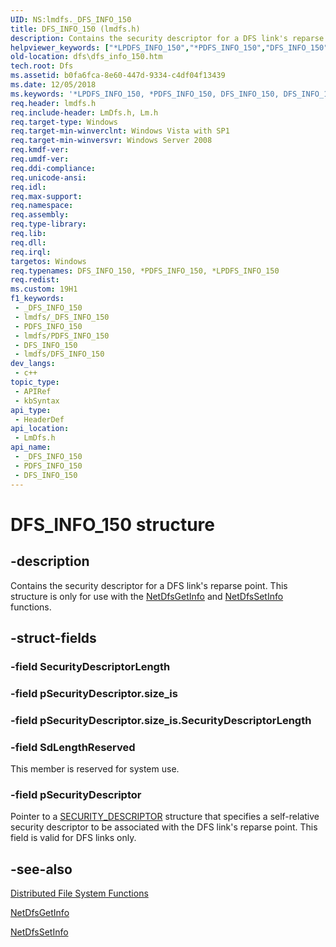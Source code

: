 ```yaml
---
UID: NS:lmdfs._DFS_INFO_150
title: DFS_INFO_150 (lmdfs.h)
description: Contains the security descriptor for a DFS link's reparse point.
helpviewer_keywords: ["*LPDFS_INFO_150","*PDFS_INFO_150","DFS_INFO_150","DFS_INFO_150 structure [Distributed File System]","PDFS_INFO_150","PDFS_INFO_150 structure pointer [Distributed File System]","dfs.dfs_info_150","fs.dfs_info_150","lmdfs/DFS_INFO_150","lmdfs/PDFS_INFO_150"]
old-location: dfs\dfs_info_150.htm
tech.root: Dfs
ms.assetid: b0fa6fca-8e60-447d-9334-c4df04f13439
ms.date: 12/05/2018
ms.keywords: '*LPDFS_INFO_150, *PDFS_INFO_150, DFS_INFO_150, DFS_INFO_150 structure [Distributed File System], PDFS_INFO_150, PDFS_INFO_150 structure pointer [Distributed File System], dfs.dfs_info_150, fs.dfs_info_150, lmdfs/DFS_INFO_150, lmdfs/PDFS_INFO_150'
req.header: lmdfs.h
req.include-header: LmDfs.h, Lm.h
req.target-type: Windows
req.target-min-winverclnt: Windows Vista with SP1
req.target-min-winversvr: Windows Server 2008
req.kmdf-ver: 
req.umdf-ver: 
req.ddi-compliance: 
req.unicode-ansi: 
req.idl: 
req.max-support: 
req.namespace: 
req.assembly: 
req.type-library: 
req.lib: 
req.dll: 
req.irql: 
targetos: Windows
req.typenames: DFS_INFO_150, *PDFS_INFO_150, *LPDFS_INFO_150
req.redist: 
ms.custom: 19H1
f1_keywords:
 - _DFS_INFO_150
 - lmdfs/_DFS_INFO_150
 - PDFS_INFO_150
 - lmdfs/PDFS_INFO_150
 - DFS_INFO_150
 - lmdfs/DFS_INFO_150
dev_langs:
 - c++
topic_type:
 - APIRef
 - kbSyntax
api_type:
 - HeaderDef
api_location:
 - LmDfs.h
api_name:
 - _DFS_INFO_150
 - PDFS_INFO_150
 - DFS_INFO_150
---
```


# DFS_INFO_150 structure


## -description

Contains the security descriptor for a DFS link's reparse point. This structure is only for 
     use with the <a href="/previous-versions/windows/desktop/api/lmdfs/nf-lmdfs-netdfsgetinfo">NetDfsGetInfo</a> and 
     <a href="/previous-versions/windows/desktop/api/lmdfs/nf-lmdfs-netdfssetinfo">NetDfsSetInfo</a> functions.

## -struct-fields

### -field SecurityDescriptorLength

### -field pSecurityDescriptor.size_is

### -field pSecurityDescriptor.size_is.SecurityDescriptorLength

### -field SdLengthReserved

This member is reserved for system use.

### -field pSecurityDescriptor

Pointer to a  <a href="/windows/desktop/api/winnt/ns-winnt-security_descriptor">SECURITY_DESCRIPTOR</a> 
      structure that specifies a self-relative security descriptor to be associated with the DFS link's reparse 
      point. This field is valid for DFS links only.

## -see-also

<a href="/previous-versions/windows/desktop/dfs/distributed-file-system-dfs-functions">Distributed File System Functions</a>



<a href="/previous-versions/windows/desktop/api/lmdfs/nf-lmdfs-netdfsgetinfo">NetDfsGetInfo</a>



<a href="/previous-versions/windows/desktop/api/lmdfs/nf-lmdfs-netdfssetinfo">NetDfsSetInfo</a>

